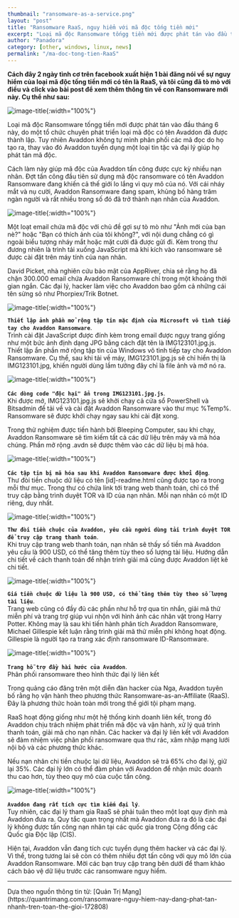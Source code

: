```yaml
---
thumbnail: "ransomware-as-a-service.png"
layout: "post"
title: "Ransomware RaaS, nguy hiểm với mã độc tống tiền mới"
excerpt: "Loại mã độc Ransomware tốngg tiền mới được phát tán vào đầu tháng 6 này, do một tổ chức chuyên phát triển loại mã độc có tên Avaddon đã được thành lập."
author: "Panadora"
category: [other, windows, linux, news]
permalink: "/ma-doc-tong-tien-RaaS"
---
```


**Cách đây 2 ngày tình cơ trên facebook xuất hiện 1 bài đăng nói về sự nguy hiểm của loại mã độc tống tiền mới có tên là RaaS, và tôi cũng đã tò mò với điều và click vào bài post để xem thêm thông tin về con Ransomware mới này. Cụ thể như sau:**

![image-title]({{baseurl}}/image/ransomware-as-a-service.png){:width="100%"}
<br>

Loại mã độc Ransomware tốngg tiền mới được phát tán vào đầu tháng 6 này, do một tổ chức chuyên phát triển loại mã độc có tên Avaddon đã được thành lập. Tuy nhiên Avaddon không tự mình phân phối các mã đọc do họ tạo ra, thay vào đó Avaddon tuyển dụng một loại tin tặc và đại lý giúp họ phát tán mã độc.

Cách làm này giúp mã độc của Avaddon tấn công được cực kỳ nhiều nạn nhân. Đợt tấn công đầu tiên sử dụng mã độc ransomware có tên Avaddon Ransomware đang khiến cả thế giới lo lắng vì quy mô của nó. Với cái nháy mắt và nụ cười, Avaddon Ransomware đang spam, khủng bố hàng trăm ngàn người và rất nhiều trong số đó đã trở thành nạn nhân của Avaddon.

![image-title]({{baseurl}}/image/Avaddon-Ransomware-1.jpg){:width="100%"}
<br>

Một loạt email chứa mã độc với chủ đề gợi sự tò mò như "Ảnh mới của bạn nè?" hoặc "Bạn có thích ảnh của tôi không?", với nội dung chẳng có gì ngoài biểu tượng nháy mắt hoặc mặt cười đã được gửi đi. Kèm trong thư đương nhiên là trình tải xuống JavaScript mà khi kích vào ransomware sẽ được cài đặt trên máy tính của nạn nhân.

David Picket, nhà nghiên cứu bảo mật của AppRiver, chia sẻ rằng họ đã chặn 300.000 email chứa Avaddon Ransomware chỉ trong một khoảng thời gian ngắn. Các đại lý, hacker làm việc cho Avaddon bao gồm cả những cái tên sừng sỏ như Phorpiex/Trik Botnet. 

![image-title]({{baseurl}}/image/Avaddon-Ransomware-2.jpg){:width="100%"}
<br>

**`Thiết lập ảnh phần mở rộng tập tin mặc định của Microsoft vô tình tiếp tay cho Avaddon Ransomware`**.<br>
Trình cài đặt JavaScript được đính kèm trong email được ngụy trang giống như một bức ảnh định dạng JPG bằng cách đặt tên là IMG123101.jpg.js. Thiết lập ẩn phần mở rộng tập tin của Windows vô tình tiếp tay cho Avaddon Ransomware. Cụ thể, sau khi tải về máy, IMG123101.jpg.js sẽ chỉ hiển thị là IMG123101.jpg, khiến người dùng lầm tưởng đây chỉ là file ảnh và mở nó ra.

![image-title]({{baseurl}}/image/Avaddon-Ransomware-3.jpg){:width="100%"}
<br>

**`Các dòng code "độc hại" ẩn trong IMG123101.jpg.js`**.<br>
Khi được mở, IMG123101.jpg.js sẽ khởi chạy cả cửa sổ PowerShell và Bitsadmin để tải về và cài đặt Avaddon Ransomware vào thư mục %Temp%. Ransomware sẽ được khởi chạy ngay sau khi cài đặt xong.

Trong thử nghiệm được tiến hành bởi Bleeping Computer, sau khi chạy, Avaddon Ransomware sẽ tìm kiếm tất cả các dữ liệu trên máy và mã hóa chúng. Phần mở rộng .avdn sẽ được thêm vào các dữ liệu bị mã hóa.

![image-title]({{baseurl}}/image/Avaddon-Ransomware-4.jpg){:width="100%"}
<br>

**`Các tập tin bị mã hóa sau khi Avaddon Ransomware được khởi động`**.<br>
Thư đòi tiền chuộc dữ liệu có tên [id]-readme.html cũng được tạo ra trong mỗi thư mục. Trong thư có chứa link tới trang web thanh toán, chỉ có thể truy cập bằng trình duyệt TOR và ID của nạn nhân. Mỗi nạn nhân có một ID riêng, duy nhất.

![image-title]({{baseurl}}/image/Avaddon-Ransomware-5-1.jpg){:width="100%"}
<br>

**`Thư đòi tiền chuộc của Avaddon, yêu cầu người dùng tải trình duyệt TOR để truy cập trang thanh toán`**.<br>
Khi truy cập trang web thanh toán, nạn nhân sẽ thấy số tiền mà Avaddon yêu cầu là 900 USD, có thể tăng thêm tùy theo số lượng tài liệu. Hướng dẫn chi tiết về cách thanh toán để nhận trình giải mã cũng được Avaddon liệt kê chi tiết.

![image-title]({{baseurl}}/image/Avaddon-Ransomware-6.jpg){:width="100%"}
<br>

**`Giá tiền chuộc dữ liệu là 900 USD, có thể tăng thêm tùy theo số lượng tài liệu`**.<br>
Trang web cũng có đầy đủ các phần như hỗ trợ qua tin nhắn, giải mã thử miễn phí và trang trợ giúp vui nhộn với hình ảnh các nhân vật trong Harry Potter. Không may là sau khi tiến hành phân tích Avaddon Ransomware, Michael Gillespie kết luận rằng trình giải mã thử miễn phí không hoạt động. Gillespie là người tạo ra trang xác định ransomware ID-Ransomware.

![image-title]({{baseurl}}/image/Avaddon-Ransomware-7.jpg){:width="100%"}
<br>

**`Trang hỗ trợ đầy hài hước của Avaddon`**.<br>
Phân phối ransomware theo hình thức đại lý liên kết

Trong quảng cáo đăng trên một diễn đàn hacker của Nga, Avaddon tuyên bố rằng họ vận hành theo phương thức Ransomware-as-an-Affiliate (RaaS). Đây là phương thức hoàn toàn mới trong thế giới tội phạm mạng. 

RaaS hoạt động giống như một hệ thống kinh doanh liên kết, trong đó Avaddon chịu trách nhiệm phát triển mã độc và vận hành, xử lý quá trình thanh toán, giải mã cho nạn nhân. Các hacker và đại lý liên kết với Avaddon sẽ đảm nhiệm việc phân phối ransomware qua thư rác, xâm nhập mạng lưới nội bộ và các phương thức khác.

Nếu nạn nhân chi tiền chuộc lại dữ liệu, Avaddon sẽ trả 65% cho đại lý, giữ lại 35%. Các đại lý lớn có thể đàm phán với Avaddon để nhận mức doanh thu cao hơn, tùy theo quy mô của cuộc tấn công.

![image-title]({{baseurl}}/image/Avaddon-Ransomware-8.jpg){:width="100%"}
<br>

**`Avaddon đang rất tích cực tìm kiếm đại lý`**.<br>
Tuy nhiên, các đại lý tham gia RaaS sẽ phải tuân theo một loạt quy định mà Avaddon đưa ra. Quy tắc quan trọng nhất mà Avaddon đưa ra đó là các đại lý không được tấn công nạn nhân tại các quốc gia trong Cộng đồng các Quốc gia Độc lập (CIS).

Hiện tại, Avaddon vẫn đang tích cực tuyển dụng thêm hacker và các đại lý. Vì thế, trong tương lai sẽ còn có thêm nhiều đợt tấn công với quy mô lớn của Avaddon Ransomware. Mời các bạn truy cập trang bên dưới để tham khảo cách bảo vệ dữ liệu trước các ransomware nguy hiểm.

<hr>
Dựa theo nguồn thông tin từ: [Quản Trị Mạng](https://quantrimang.com/ransomware-nguy-hiem-nay-dang-phat-tan-nhanh-tren-toan-the-gioi-172808)

